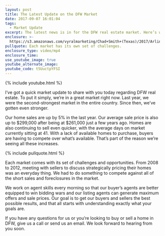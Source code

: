 ```yaml
---
layout: post
title: The Latest Update on the DFW Market
date: 2017-09-07 16:01:04
tags:
  - Market Update
excerpt: The latest news is in for the DFW real estate market. Here’s what it says.
enclosure: >-
  https://s3.amazonaws.com/vyralmarketing/Chad+Smith+(Texas)/2017/Arlington+Real+Estate+Agent-+Market+Update.mp4
pullquote: Each market has its own set of challenges.
enclosure_type: video/mp4
enclosure_time:
use_youtube_image: true
youtube_alternate_image:
youtube_code: t5UuctpYFSI
---
```



{% include youtube.html %}

I’ve got a quick market update to share with you today regarding DFW real estate. To put it simply, we’re in a great market right now. Last year, we were the second-strongest market in the entire country. Since then, we’ve gotten even stronger.

Our home sales are up by 5% in the last year. Our average sale price is also up to $299,000 after being at $261,000 just a few years ago. Homes are also continuing to sell even quicker, with the average days on market currently sitting at 41. With a lack of available homes to purchase, buyers are having to compete over what’s available. That’s part of the reason we’re seeing all these increases.

{% include pullquote.html %}

Each market comes with its set of challenges and opportunities. From 2008 to 2012, meeting with sellers to discuss strategically pricing their homes was an everyday thing. We had to do something to compete against all of the short sales and foreclosures in the market.

We work on agent skills every morning so that our buyer’s agents are better equipped to win bidding wars and our listing agents can generate maximum offers and sale prices. Our goal is to get our buyers and sellers the best possible results, and that all starts with understanding exactly what your goals are.

If you have any questions for us or you’re looking to buy or sell a home in DFW, give us a call or send us an email. We look forward to hearing from you soon.